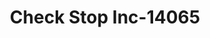 ---
f_zip-code: 6105
f_state-code: CT
title: Check Stop Inc-14065
f_phone: 860-249-4888
f_city-only: Farmington Ave Hartfor
f_address: 190 Farmington Ave Hartfor
f_location-unique-id: '14065'
slug: check-stop-inc-14065
updated-on: '2024-05-30T13:46:58.046Z'
created-on: '2024-05-30T13:36:59.803Z'
published-on: '2024-05-30T13:54:32.469Z'
f_city-state: cms/city/farmington-ave-hartfor-ct.md
f_company: cms/company/check-stop-inc.md
f_state: cms/state/connecticut.md
layout: '[payday-loan].html'
tags: payday-loan
---